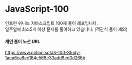 # JavaScript-100
인프런 위니브 자바스크립트 100제 풀이 레포입니다. <br>
일주일에 최소5개 이상 문제를 풀이하고 있습니다.
(객관식 풀이 제외)

#### 개인 풀이 노션 URL 
https://www.notion.so/JS-100-Study-1aea6ea8cc184c568e33add8cd0d266b
